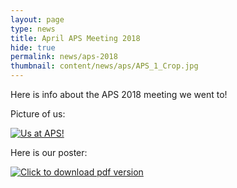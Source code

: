 ```yaml
---
layout: page
type: news
title: April APS Meeting 2018
hide: true
permalink: news/aps-2018
thumbnail: content/news/aps/APS_1_Crop.jpg
---
```


Here is info about the APS 2018 meeting we went to!

Picture of us:

[![Us at APS!][pic_image]][pic_image]

[pic_image]: {{site.url}}/content/news/aps/APS_1.jpg

Here is our poster:

[![Click to download pdf version][poster_image]][poster_link]

[poster_link]: {{site.url}}/content/news/aps/APS_Poster.pdf

[poster_image]: {{site.url}}/content/news/aps/APS_Poster.jpg

